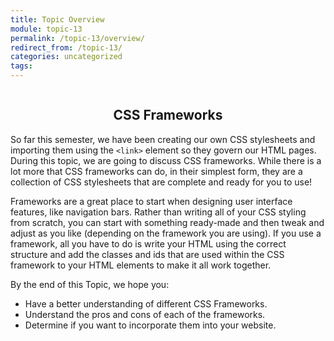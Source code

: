 ```yaml
---
title: Topic Overview
module: topic-13
permalink: /topic-13/overview/
redirect_from: /topic-13/
categories: uncategorized
tags:
---
```


<div class="section-title">
  <img src="../img/assignment-13.svg" alt="" title="Assignment 13: Frameworks" />
  <h2 style="text-align: center;">CSS Frameworks</h2>
</div>

So far this semester, we have been creating our own CSS stylesheets and importing them using the `<link>` element so they govern our HTML pages. During this topic, we are going to discuss CSS frameworks. While there is a lot more that CSS frameworks can do, in their simplest form, they are a collection of CSS stylesheets that are complete and ready for you to use!

Frameworks are a great place to start when designing user interface features, like navigation bars. Rather than writing all of your CSS styling from scratch, you can start with something ready-made and then tweak and adjust as you like (depending on the framework you are using). If you use a framework, all you have to do is write your HTML using the correct structure and add the classes and ids that are used within the CSS framework to your HTML elements to make it all work together.

By the end of this Topic, we hope you:
<ul class="pros-and-cons">
  <li class="icon-pro">Have a better understanding of different CSS Frameworks.</li>
  <li class="icon-pro">Understand the pros and cons of each of the frameworks.</li>
  <li class="icon-pro">Determine if you want to incorporate them into your website.</li>
</ul>
